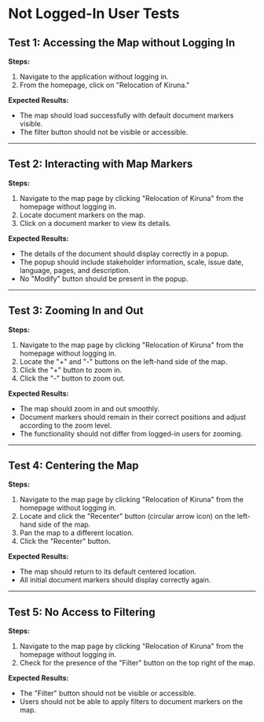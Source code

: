 # Not Logged-In User Tests

## Test 1: Accessing the Map without Logging In
**Steps:**
1. Navigate to the application without logging in.
2. From the homepage, click on "Relocation of Kiruna."

**Expected Results:**
- The map should load successfully with default document markers visible.
- The filter button should not be visible or accessible.

---

## Test 2: Interacting with Map Markers
**Steps:**
1. Navigate to the map page by clicking "Relocation of Kiruna" from the homepage without logging in.
2. Locate document markers on the map.
3. Click on a document marker to view its details.

**Expected Results:**
- The details of the document should display correctly in a popup.
- The popup should include stakeholder information, scale, issue date, language, pages, and description.
- No "Modify" button should be present in the popup.

---

## Test 3: Zooming In and Out
**Steps:**
1. Navigate to the map page by clicking "Relocation of Kiruna" from the homepage without logging in.
2. Locate the "+" and "-" buttons on the left-hand side of the map.
3. Click the "+" button to zoom in.
4. Click the "-" button to zoom out.

**Expected Results:**
- The map should zoom in and out smoothly.
- Document markers should remain in their correct positions and adjust according to the zoom level.
- The functionality should not differ from logged-in users for zooming.

---

## Test 4: Centering the Map
**Steps:**
1. Navigate to the map page by clicking "Relocation of Kiruna" from the homepage without logging in.
2. Locate and click the "Recenter" button (circular arrow icon) on the left-hand side of the map.
3. Pan the map to a different location.
4. Click the "Recenter" button.

**Expected Results:**
- The map should return to its default centered location.
- All initial document markers should display correctly again.

---

## Test 5: No Access to Filtering
**Steps:**
1. Navigate to the map page by clicking "Relocation of Kiruna" from the homepage without logging in.
2. Check for the presence of the "Filter" button on the top right of the map.

**Expected Results:**
- The "Filter" button should not be visible or accessible.
- Users should not be able to apply filters to document markers on the map.
